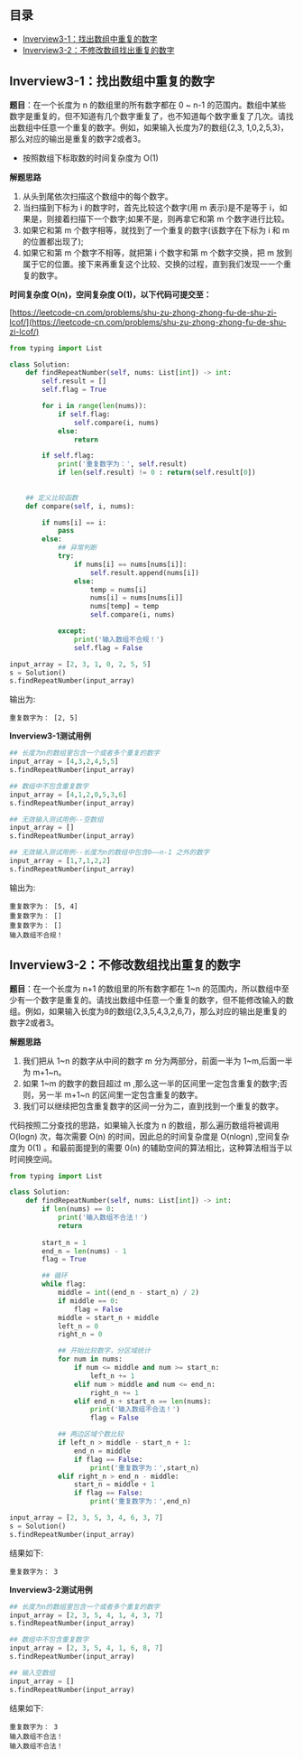 ## 目录
- [Inverview3-1：找出数组中重复的数字](#inverview3-1找出数组中重复的数字)
- [Inverview3-2：不修改数组找出重复的数字](#inverview3-2不修改数组找出重复的数字)

## Inverview3-1：找出数组中重复的数字

**题目**：在一个长度为 n 的数组里的所有数字都在 0 ~ n-1 的范围内。数组中某些数字是重复的，但不知道有几个数字重复了，也不知道每个数字重复了几次。请找出数组中任意一个重复的数字。例如，如果输入长度为7的数组{2,3, 1,0,2,5,3}，那么对应的输出是重复的数字2或者3。

- 按照数组下标取数的时间复杂度为 O(1)

**解题思路**

1. 从头到尾依次扫描这个数组中的每个数字。
2. 当扫描到下标为 i 的数字时，首先比较这个数字(用 m 表示)是不是等于 i，如果是，则接着扫描下一个数字;如果不是，则再拿它和第 m 个数字进行比较。
3. 如果它和第 m 个数字相等，就找到了一个重复的数字(该数字在下标为 i 和 m 的位置都出现了);
4. 如果它和第 m 个数字不相等，就把第 i 个数字和第 m 个数字交换，把 m 放到属于它的位置。接下来再重复这个比较、交换的过程，直到我们发现一一个重复的数字。

**时间复杂度 O(n)，空间复杂度 O(1)，以下代码可提交至：**

[https://leetcode-cn.com/problems/shu-zu-zhong-zhong-fu-de-shu-zi-lcof/](https://leetcode-cn.com/problems/shu-zu-zhong-zhong-fu-de-shu-zi-lcof/)

```python
from typing import List

class Solution:
    def findRepeatNumber(self, nums: List[int]) -> int:
        self.result = []
        self.flag = True

        for i in range(len(nums)):
            if self.flag:
                self.compare(i, nums)
            else:
                return

        if self.flag:
            print('重复数字为：', self.result)
            if len(self.result) != 0 : return(self.result[0])
        
        
    ## 定义比较函数
    def compare(self, i, nums):

        if nums[i] == i:
            pass
        else:
            ## 异常判断
            try:
                if nums[i] == nums[nums[i]]:
                    self.result.append(nums[i])
                else:
                    temp = nums[i]
                    nums[i] = nums[nums[i]]
                    nums[temp] = temp
                    self.compare(i, nums)

            except:
                print('输入数组不合规！')
                self.flag = False

input_array = [2, 3, 1, 0, 2, 5, 5]
s = Solution()
s.findRepeatNumber(input_array)
```

输出为:

```
重复数字为： [2, 5]
```



**Inverview3-1测试用例**

```python
## 长度为n的数组里包含一个或者多个重复的数字
input_array = [4,3,2,4,5,5]
s.findRepeatNumber(input_array)

## 数组中不包含重复数字
input_array = [4,1,2,0,5,3,6]
s.findRepeatNumber(input_array)

## 无效输入测试用例--空数组
input_array = []
s.findRepeatNumber(input_array)

## 无效输入测试用例--长度为n的数组中包含0——n-1 之外的数字
input_array = [1,7,1,2,2]
s.findRepeatNumber(input_array)
```

输出为:

```
重复数字为： [5, 4]
重复数字为： []
重复数字为： []
输入数组不合规！
```



## Inverview3-2：不修改数组找出重复的数字

**题目**：在一个长度为 n+1 的数组里的所有数字都在 1~n 的范围内，所以数组中至少有一个数字是重复的。请找出数组中任意一个重复的数字，但不能修改输入的数组。例如，如果输入长度为8的数组{2,3,5,4,3,2,6,7}，那么对应的输出是重复的数字2或者3。

**解题思路**

1. 我们把从 1\~n 的数字从中间的数字 m 分为两部分，前面一半为 1\~m,后面一半为 m+1\~n。
2. 如果 1\~m 的数字的数目超过 m ,那么这一半的区间里一定包含重复的数字;否则，另一半 m+1\~n 的区间里一定包含重复的数字。
3. 我们可以继续把包含重复数字的区间一分为二，直到找到一个重复的数字。

代码按照二分查找的思路，如果输入长度为 n 的数组，那么遍历数组将被调用 O(logn) 次，每次需要 O(n) 的时间，因此总的时间复杂度是 O(nlogn) ,空间复杂度为 0(1) 。和最前面提到的需要 0(n) 的辅助空间的算法相比，这种算法相当于以时间换空间。

```python
from typing import List

class Solution:
    def findRepeatNumber(self, nums: List[int]) -> int:
        if len(nums) == 0:
            print('输入数组不合法！')
            return
        
        start_n = 1
        end_n = len(nums) - 1
        flag = True

        ## 循环
        while flag:
            middle = int((end_n - start_n) / 2)
            if middle == 0:
                flag = False
            middle = start_n + middle
            left_n = 0
            right_n = 0

            ## 开始比较数字，分区域统计
            for num in nums:
                if num <= middle and num >= start_n:
                    left_n += 1
                elif num > middle and num <= end_n:
                    right_n += 1
                elif end_n + start_n == len(nums):
                    print('输入数组不合法！')
                    flag = False

            ## 两边区域个数比较
            if left_n > middle - start_n + 1:
                end_n = middle
                if flag == False:
                    print('重复数字为：',start_n)
            elif right_n > end_n - middle:
                start_n = middle + 1
                if flag == False:
                    print('重复数字为：',end_n)

input_array = [2, 3, 5, 3, 4, 6, 3, 7]
s = Solution()
s.findRepeatNumber(input_array)
```

结果如下:

```
重复数字为： 3
```



**Inverview3-2测试用例**

```python
## 长度为n的数组里包含一个或者多个重复的数字
input_array = [2, 3, 5, 4, 1, 4, 3, 7]
s.findRepeatNumber(input_array)

## 数组中不包含重复数字
input_array = [2, 3, 5, 4, 1, 6, 8, 7]
s.findRepeatNumber(input_array)

## 输入空数组
input_array = []
s.findRepeatNumber(input_array)
```

结果如下:

```
重复数字为： 3
输入数组不合法！
输入数组不合法！
```
